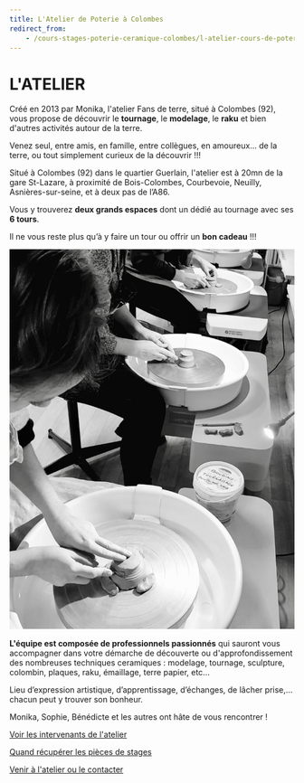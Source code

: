 ```yaml
---
title: L'Atelier de Poterie à Colombes
redirect_from:
    - /cours-stages-poterie-ceramique-colombes/l-atelier-cours-de-poterie-ceramique-colombes/
---
```

# L'ATELIER  
Créé en 2013 par Monika, l'atelier Fans de terre, situé à Colombes (92), vous propose de découvrir le **tournage**, le **modelage**, le **raku** et bien d'autres activités autour de la terre.    

Venez seul, entre amis, en famille, entre collègues, en amoureux… de la terre, ou tout simplement curieux de la découvrir !!!  
  
Situé à Colombes (92) dans le quartier Guerlain, l'atelier est à 20mn de la gare St-Lazare, à proximité de Bois-Colombes, Courbevoie, Neuilly, Asnières-sur-seine, et à deux pas de l’A86.  

Vous y trouverez **deux grands espaces** dont un dédié au tournage avec ses **6 tours**.  

Il ne vous reste plus qu’à y faire un tour ou offrir un **bon cadeau** !!!  

<img src="/images/atelier-tournage_fans-de-terre_colombes.jpeg" class="image-stage">

**L'équipe est composée de professionnels passionnés** qui sauront vous accompagner dans votre démarche de découverte ou d'approfondissement des nombreuses techniques ceramiques : modelage, tournage, sculpture, colombin, plaques, raku, émaillage, terre papier, etc...  

Lieu d’expression artistique, d’apprentissage, d’échanges, de lâcher prise,… chacun peut y trouver son bonheur.  


Monika, Sophie, Bénédicte et les autres ont hâte de vous rencontrer !   



[Voir les intervenants de l'atelier](intervenants_fansdeterre)  

[Quand récupérer les pièces de stages](recuperation_pieces) 


[Venir à l'atelier ou le contacter](contact)
